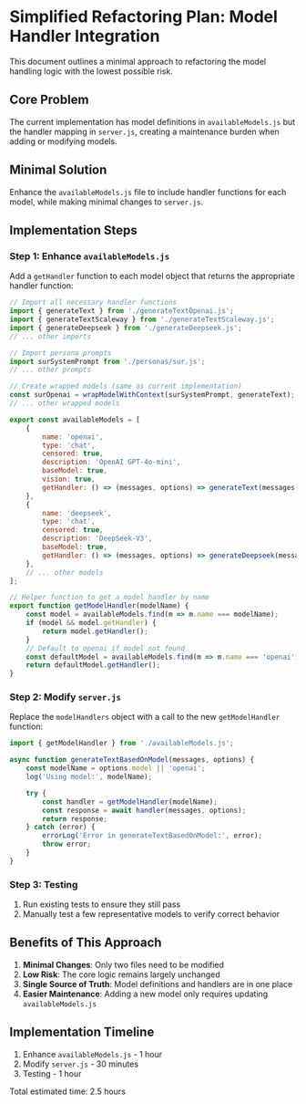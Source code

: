# Simplified Refactoring Plan: Model Handler Integration

This document outlines a minimal approach to refactoring the model handling logic with the lowest possible risk.

## Core Problem

The current implementation has model definitions in `availableModels.js` but the handler mapping in `server.js`, creating a maintenance burden when adding or modifying models.

## Minimal Solution

Enhance the `availableModels.js` file to include handler functions for each model, while making minimal changes to `server.js`.

## Implementation Steps

### Step 1: Enhance `availableModels.js`

Add a `getHandler` function to each model object that returns the appropriate handler function:

```javascript
// Import all necessary handler functions
import { generateText } from './generateTextOpenai.js';
import { generateTextScaleway } from './generateTextScaleway.js';
import { generateDeepseek } from './generateDeepseek.js';
// ... other imports

// Import persona prompts
import surSystemPrompt from './personas/sur.js';
// ... other prompts

// Create wrapped models (same as current implementation)
const surOpenai = wrapModelWithContext(surSystemPrompt, generateText);
// ... other wrapped models

export const availableModels = [
    {
        name: 'openai',
        type: 'chat',
        censored: true,
        description: 'OpenAI GPT-4o-mini',
        baseModel: true,
        vision: true,
        getHandler: () => (messages, options) => generateText(messages, options)
    },
    {
        name: 'deepseek',
        type: 'chat',
        censored: true,
        description: 'DeepSeek-V3',
        baseModel: true,
        getHandler: () => (messages, options) => generateDeepseek(messages, {...options, model: 'deepseek-chat'})
    },
    // ... other models
];

// Helper function to get a model handler by name
export function getModelHandler(modelName) {
    const model = availableModels.find(m => m.name === modelName);
    if (model && model.getHandler) {
        return model.getHandler();
    }
    // Default to openai if model not found
    const defaultModel = availableModels.find(m => m.name === 'openai');
    return defaultModel.getHandler();
}
```

### Step 2: Modify `server.js`

Replace the `modelHandlers` object with a call to the new `getModelHandler` function:

```javascript
import { getModelHandler } from './availableModels.js';

async function generateTextBasedOnModel(messages, options) {
    const modelName = options.model || 'openai';
    log('Using model:', modelName);

    try {
        const handler = getModelHandler(modelName);
        const response = await handler(messages, options);
        return response;
    } catch (error) {
        errorLog('Error in generateTextBasedOnModel:', error);
        throw error;
    }
}
```

### Step 3: Testing

1. Run existing tests to ensure they still pass
2. Manually test a few representative models to verify correct behavior

## Benefits of This Approach

1. **Minimal Changes**: Only two files need to be modified
2. **Low Risk**: The core logic remains largely unchanged
3. **Single Source of Truth**: Model definitions and handlers are in one place
4. **Easier Maintenance**: Adding a new model only requires updating `availableModels.js`

## Implementation Timeline

1. Enhance `availableModels.js` - 1 hour
2. Modify `server.js` - 30 minutes
3. Testing - 1 hour

Total estimated time: 2.5 hours